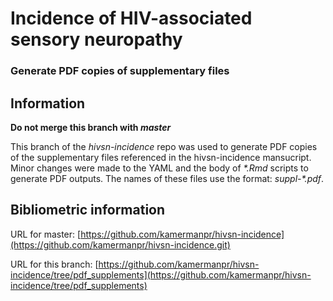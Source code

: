 # Incidence of HIV-associated sensory neuropathy

### Generate PDF copies of supplementary files 

## Information

**Do not merge this branch with _master_**

This branch of the _hivsn-incidence_ repo was used to generate PDF copies of the supplementary files referenced in the hivsn-incidence mansucript. Minor changes were made to the YAML and the body of _*.Rmd_ scripts to generate PDF outputs. The names of these files use the format: _suppl-*.pdf_. 

## Bibliometric information

URL for master: [https://github.com/kamermanpr/hivsn-incidence](https://github.com/kamermanpr/hivsn-incidence.git)

URL for this branch: [https://github.com/kamermanpr/hivsn-incidence/tree/pdf_supplements](https://github.com/kamermanpr/hivsn-incidence/tree/pdf_supplements)
